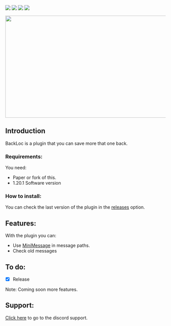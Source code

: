 <img src= "https://img.shields.io/github/license/devblook/backloc?style=for-the-badge"> <img src= "https://img.shields.io/github/v/release/devblook/backloc?style=for-the-badge"> <img src = "https://img.shields.io/github/downloads/devblook/backloc/total?style=for-the-badge">  [<img src = "https://img.shields.io/badge/Support-grey?logo=discord&style=for-the-badge">](https://discord.gg/HzTJ2Rtsw7)

<p align="center">
 <picture>
  <source media="(prefers-color-scheme: dark)" srcset="https://i.ibb.co/b2c3Lrg/plugin-background-black.png"> 
  <img src="https://i.ibb.co/2kY4cht/plugin-background.png" width="550" height="320" />
 </picture>
</p>

## Introduction

BackLoc is a plugin that you can save more that one back.

### Requirements:

You need:
- Paper or fork of this.
- 1.20.1 Software version

### How to install:

You can check the last version of the plugin in the [releases](https://github.com/devblook/backloc/releases) option.

## Features:

With the plugin you can:

- Use [MiniMessage](https://docs.advntr.dev/minimessage/index.html) in message paths.
- Check old messages

## To do:

- [X] Release

Note: Coming soon more features.

## Support:
[Click here](https://discord.gg/HzTJ2Rtsw7) to go to the discord support.

